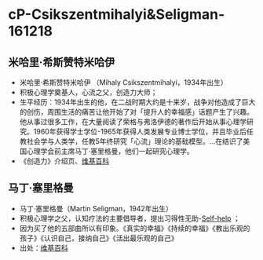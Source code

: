 # cP-Csikszentmihalyi&Seligman-161218



## 米哈里·希斯赞特米哈伊	

- 米哈里·希斯赞特米哈伊	（Mihaly Csikszentmihalyi，1934年出生）
- 积极心理学奠基人，心流之父，创造力大师；
- 生平经历：1934年出生的他，在二战时期大约是十来岁，战争对他造成了巨大的创伤，周围生活的痛苦让他开始了对「提升人的幸福感」话题产生了兴趣。他从事过很多工作，在大量阅读了荣格与弗洛伊德的著作后开始从事心理学研究。1960年获得学士学位-1965年获得人类发展专业博士学位，并且毕业后任教社会学与人类学，任教5年终研究「心流」理论的基础模型。...在结识了美国心理学会前主席马丁·塞里格曼，他们一起研究心理学。
- 《创造力》介绍页、[维基百科](https://en.wikipedia.org/wiki/Mihaly_Csikszentmihalyi)


## 马丁·塞里格曼

- 马丁·塞里格曼（Martin Seligman，1942年出生）
- 积极心理学之父，认知疗法的主要倡导者，提出习得性无助-[Self-help](https://en.wikipedia.org/wiki/Self-help) ；
- 因为买了他的五部曲所以有印象。《真实的幸福》《持续的幸福》《教出乐观的孩子》《认识自己，接纳自己》《活出最乐观的自己》
- 出处：[维基百科](https://en.wikipedia.org/wiki/Martin_Seligman)
